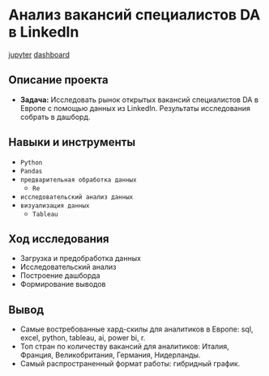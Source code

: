 # Анализ вакансий специалистов DA в LinkedIn

[jupyter](https://github.com/Narbekovavioletta/Portfolio/blob/main/linkedin/linkedin_git.ipynb) [dashboard](https://public.tableau.com/app/profile/narbekovavioletta/viz/dash_linkedin/dash_linkedin)

## Описание проекта
- **Задача:** Исследовать рынок открытых вакансий специалистов DA в Европе с помощью данных из LinkedIn. Результаты исследования собрать в дашборд.

## Навыки и инструменты
-	`Python` 
-	`Pandas` 
-	`предварительная обработка данных`
    - `Re`
- `исследовательский анализ данных`
- `визуализация данных`
    - `Tableau`

## Ход исследования
- Загрузка и предобработка данных
- Исследовательский анализ
- Построение дашборда
- Формирование выводов

## Вывод
- Самые востребованные хард-скилы для аналитиков в Европе: sql, excel, python, tableau, ai, power bi, r.
- Топ стран по количеству вакансий для аналитиков: Италия, Франция, Великобритания, Германия, Нидерланды.
- Самый распространенный формат работы: гибридный график.
